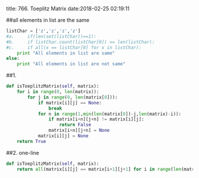 title: 766. Toeplitz Matrix
date:2018-02-25 02:19:11

##all elements in list are the same
```python
listChar = ['z','z','z','z']
#a.     if(len(set(listChar))==1):
#b.     if listChar.count(listChar[0]) == len(listChar):
#c.     if all(x == listChar[0] for x in listChar):
	print "All elements in list are same"
else:
	print "All elements in list are not same"
```
##1. 
```python
def isToeplitzMatrix(self, matrix):
    for i in range(0, len(matrix)):
        for j in range(0, len(matrix[0])):
            if matrix[i][j] == None:
                break
            for n in range(1,min(len(matrix[0])-j,len(matrix)-i)):
                if matrix[i+n][j+n] != matrix[i][j]:
                    return False
                matrix[i+n][j+n] = None
            matrix[i][j] = None
    return True
```

##2. one-line
```python
def isToeplitzMatrix(self, matrix):
    return all(matrix[i][j] == matrix[i+1][j+1] for i in range(len(matrix)-1) for j in range(len(matrix[0])-1))
```